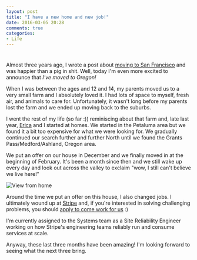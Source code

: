 ```yaml
---
layout: post
title: "I have a new home and new job!"
date: 2016-03-05 20:28
comments: true
categories: 
- Life
---
```

# 

Almost three years ago, I wrote a post about [moving to San Francisco][1]
and was happier than a pig in shit. Well, today I'm even more excited to
announce that *I've moved to Oregon!*

When I was between the ages and 12 and 14, my parents moved us to a very
small farm and I absolutely loved it. I had lots of space to myself,
fresh air, and animals to care for. Unfortunately, it wasn't long before
my parents lost the farm and we ended up moving back to the suburbs.

I went the rest of my life (so far :)) reminiscing about that farm and,
late last year, [Erica][2] and I started at homes. We started in the
Petaluma area but we found it a bit too expensive for what we were
looking for. We gradually continued our search further and further North
until we found the Grants Pass/Medford/Ashland, Oregon area.

We put an offer on our house in December and we finally moved in at the
beginning of February. It's been a month since then and we still wake up
every day and look out across the valley to exclaim "wow, I still can't
believe we live here!"

![View from home](http://i.imgur.com/3P4oHB4.png)

Around the time we put an offer on this house, I also changed jobs. I
ultimately wound up at [Stripe][3] and, if you're interested in solving
challenging problems, you should [apply to come work for us][4] :)

I'm currently assigned to the Systems team as a Site Reliability
Engineer working on how Stripe's engineering teams reliably run and
consume services at scale.

Anyway, these last three months have been amazing! I'm looking forward
to seeing what the next three bring.

[1]: http://www.charleshooper.net/blog/why-i-moved-to-san-francisco/
[2]: http://www.strategiclee.com/
[3]: https://stripe.com/
[4]: https://stripe.com/jobs
